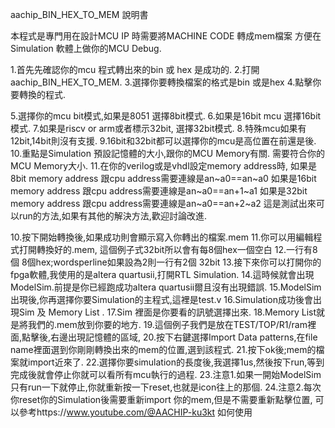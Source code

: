 aachip_BIN_HEX_TO_MEM 說明書

本程式是專門用在設計MCU IP 時需要將MACHINE CODE 轉成mem檔案
方便在Simulation 軟體上做你的MCU Debug.

1.首先先確認你的mcu 程式轉出來的bin 或 hex 是成功的.
2.打開aachip_BIN_HEX_TO_MEM.
3.選擇你要轉換檔案的格式是bin 或是hex
4.點擊你要轉換的程式.

5.選擇你的mcu bit模式,如果是8051 選擇8bit模式.
6.如果是16bit mcu 選擇16bit模式.
7.如果是riscv or arm或者標示32bit, 選擇32bit模式.
8.特殊mcu如果有12bit,14bit則沒有支援.
9.16bit和32bit都可以選擇你的mcu是高位置在前還是後.
10.重點是Simulation 預設記憶體的大小,跟你的MCU Memory有關.
  需要符合你的MCU Memory大小.
11.在你的verilog或是vhdl設定memory address時,
如果是8bit memory address 跟cpu address需要連線是an~a0==an~a0
如果是16bit memory address 跟cpu address需要連線是an~a0==an+1~a1
如果是32bit memory address 跟cpu address需要連線是an~a0==an+2~a2
這是測試出來可以run的方法,如果有其他的解決方法,歡迎討論改進.

10.按下開始轉換後,如果成功則會顯示寫入你轉出的檔案.mem
11.你可以用編輯程式打開轉換好的.mem,
這個例子式32bit所以會有每8個hex一個空白
12.一行有8個 8個hex;wordsperline如果設為2則一行有2個 32bit
13.接下來你可以打開你的fpga軟體,我使用的是altera quartusii,打開RTL Simulation.
14.這時候就會出現ModelSim.前提是你已經跑成功altera quartusii爾且沒有出現錯誤.
15.ModelSim出現後,你再選擇你要Simulation的主程式,這裡是test.v 
16.Simulation成功後會出現Sim 及 Memory List .
17.Sim 裡面是你要看的訊號選擇出來.
18.Memory List就是將我們的.mem放到你要的地方.
19.這個例子我們是放在TEST/TOP/R1/ram裡面,點擊後,右邊出現記憶體的區域,
20.按下右鍵選擇Import Data patterns,在file name裡面選到你剛剛轉換出來的mem的位置,選到該程式.
21.按下ok後;mem的檔案就import近來了.
22.選擇你要simulation的長度後,我選擇1us,然後按下run,等到完成後就會停止你就可以看所有mcu執行的過程.
23.注意1.如果一開始ModelSim 只有run一下就停止,你就重新按一下reset,也就是icon往上的那個.
24.注意2.每次你reset你的Simulation後需要重新import 你的mem,但是不需要重新點擊位置,
可以參考https://www.youtube.com/@AACHIP-ku3kt 如何使用


